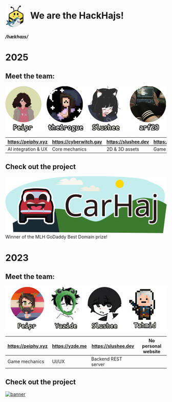 <h1><img src="https://raw.githubusercontent.com/HackHajs/.github/main/profile/biene.svg" height=70 align="center"/> &nbsp; We are the HackHajs!</h1>

##### /hækhaɪs/

# 2025
## Meet the team:
<img src="https://raw.githubusercontent.com/HackHajs/.github/main/profile/team2025.png" width=600px />

| https://peiphy.xyz  | https://cyberwitch.gay | https://slushee.dev | https://arf20.com |
|---------------------|------------------------|---------------------|-------------------|
| AI integration & UX | Core mechanics         | 2D & 3D assets      | Game design       |

## Check out the project
[![banner](https://github.com/HackHajs/CarHaj/raw/main/Resources/Banner.svg)](https://github.com/HackHajs/CarHaj)
Winner of the MLH GoDaddy Best Domain prize!

# 2023
## Meet the team:
<img src="https://raw.githubusercontent.com/HackHajs/.github/main/profile/team2023.png" width=600px />

| https://peiphy.xyz | https://yzde.me | https://slushee.dev | No personal website |
|--------------------|-----------------|---------------------|---------------------|
| Game mechanics     | UI/UX           | Backend REST server |                     |

## Check out the project
[![banner](https://d112y698adiu2z.cloudfront.net/photos/production/software_thumbnail_photos/002/478/991/datas/medium.jpeg)](https://github.com/HackHajs/FlightSpace)
